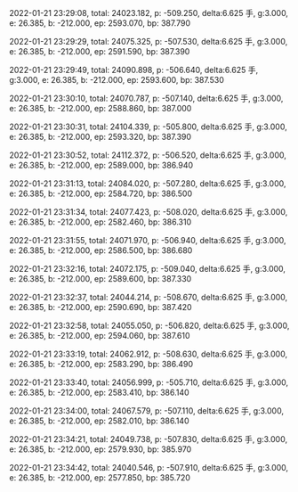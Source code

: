 2022-01-21 23:29:08, total: 24023.182, p: -509.250, delta:6.625 手, g:3.000, e: 26.385, b: -212.000, ep: 2593.070, bp: 387.790

2022-01-21 23:29:29, total: 24075.325, p: -507.530, delta:6.625 手, g:3.000, e: 26.385, b: -212.000, ep: 2591.590, bp: 387.390

2022-01-21 23:29:49, total: 24090.898, p: -506.640, delta:6.625 手, g:3.000, e: 26.385, b: -212.000, ep: 2593.600, bp: 387.530

2022-01-21 23:30:10, total: 24070.787, p: -507.140, delta:6.625 手, g:3.000, e: 26.385, b: -212.000, ep: 2588.860, bp: 387.000

2022-01-21 23:30:31, total: 24104.339, p: -505.800, delta:6.625 手, g:3.000, e: 26.385, b: -212.000, ep: 2593.320, bp: 387.390

2022-01-21 23:30:52, total: 24112.372, p: -506.520, delta:6.625 手, g:3.000, e: 26.385, b: -212.000, ep: 2589.000, bp: 386.940

2022-01-21 23:31:13, total: 24084.020, p: -507.280, delta:6.625 手, g:3.000, e: 26.385, b: -212.000, ep: 2584.720, bp: 386.500

2022-01-21 23:31:34, total: 24077.423, p: -508.020, delta:6.625 手, g:3.000, e: 26.385, b: -212.000, ep: 2582.460, bp: 386.310

2022-01-21 23:31:55, total: 24071.970, p: -506.940, delta:6.625 手, g:3.000, e: 26.385, b: -212.000, ep: 2586.500, bp: 386.680

2022-01-21 23:32:16, total: 24072.175, p: -509.040, delta:6.625 手, g:3.000, e: 26.385, b: -212.000, ep: 2589.600, bp: 387.330

2022-01-21 23:32:37, total: 24044.214, p: -508.670, delta:6.625 手, g:3.000, e: 26.385, b: -212.000, ep: 2590.690, bp: 387.420

2022-01-21 23:32:58, total: 24055.050, p: -506.820, delta:6.625 手, g:3.000, e: 26.385, b: -212.000, ep: 2594.060, bp: 387.610

2022-01-21 23:33:19, total: 24062.912, p: -508.630, delta:6.625 手, g:3.000, e: 26.385, b: -212.000, ep: 2583.290, bp: 386.490

2022-01-21 23:33:40, total: 24056.999, p: -505.710, delta:6.625 手, g:3.000, e: 26.385, b: -212.000, ep: 2583.410, bp: 386.140

2022-01-21 23:34:00, total: 24067.579, p: -507.110, delta:6.625 手, g:3.000, e: 26.385, b: -212.000, ep: 2582.010, bp: 386.140

2022-01-21 23:34:21, total: 24049.738, p: -507.830, delta:6.625 手, g:3.000, e: 26.385, b: -212.000, ep: 2579.930, bp: 385.970

2022-01-21 23:34:42, total: 24040.546, p: -507.910, delta:6.625 手, g:3.000, e: 26.385, b: -212.000, ep: 2577.850, bp: 385.720